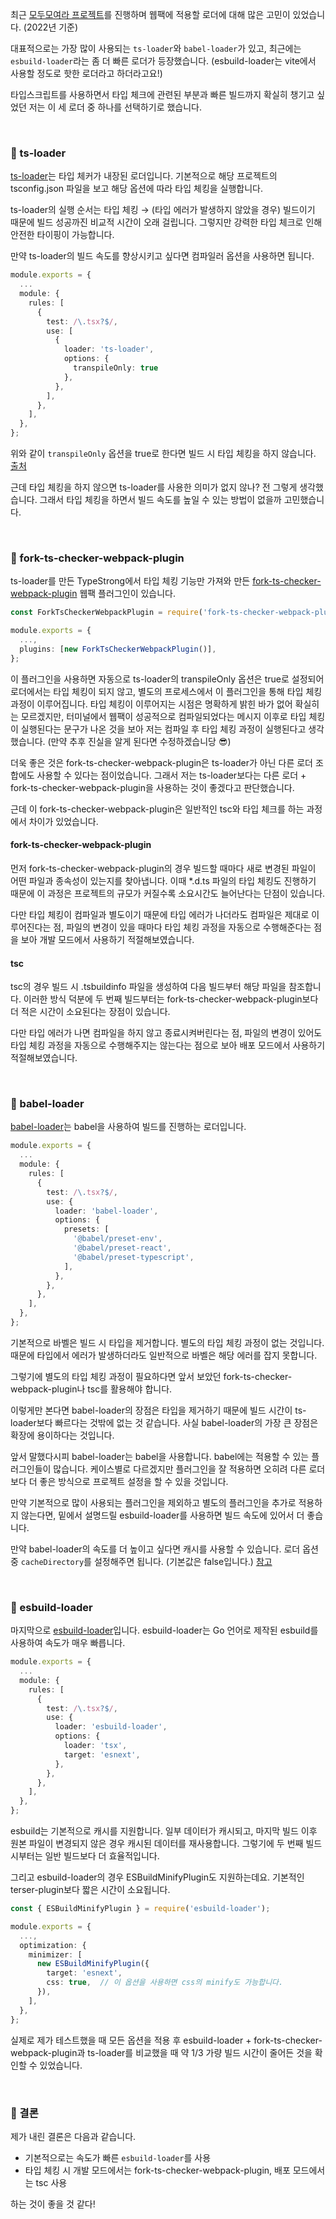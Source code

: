 최근 [모두모여라 프로젝트](https://www.moyeora.site/)를 진행하며 웹팩에 적용할 로더에 대해 많은 고민이 있었습니다. (2022년 기준)

대표적으로는 가장 많이 사용되는 `ts-loader`와 `babel-loader`가 있고, 최근에는 `esbuild-loader`라는 좀 더 빠른 로더가 등장했습니다. (esbuild-loader는 vite에서 사용할 정도로 핫한 로더라고 하더라고요!)

타입스크립트를 사용하면서 타입 체크에 관련된 부분과 빠른 빌드까지 확실히 챙기고 싶었던 저는 이 세 로더 중 하나를 선택하기로 했습니다.

<br />

### 🚀 ts-loader

[ts-loader](https://github.com/TypeStrong/ts-loader)는 타입 체커가 내장된 로더입니다. 기본적으로 해당 프로젝트의 tsconfig.json 파일을 보고 해당 옵션에 따라 타입 체킹을 실행합니다.

ts-loader의 실행 순서는 타입 체킹 → (타입 에러가 발생하지 않았을 경우) 빌드이기 때문에 빌드 성공까진 비교적 시간이 오래 걸립니다. 그렇지만 강력한 타입 체크로 인해 안전한 타이핑이 가능합니다.

만약 ts-loader의 빌드 속도를 향상시키고 싶다면 컴파일러 옵션을 사용하면 됩니다.

```ts
module.exports = {
  ...
  module: {
    rules: [
      {
        test: /\.tsx?$/,
        use: [
          {
            loader: 'ts-loader',
            options: {
              transpileOnly: true
            },
          },
        ],
      },
    ],
  },
};
```

위와 같이 `transpileOnly` 옵션을 true로 한다면 빌드 시 타입 체킹을 하지 않습니다.
[출처](https://github.com/TypeStrong/ts-loader#faster-builds)

근데 타입 체킹을 하지 않으면 ts-loader를 사용한 의미가 없지 않나? 전 그렇게 생각했습니다. 그래서 타입 체킹을 하면서 빌드 속도를 높일 수 있는 방법이 없을까 고민했습니다.

<br />

### 🚀 fork-ts-checker-webpack-plugin

ts-loader를 만든 TypeStrong에서 타입 체킹 기능만 가져와 만든 [fork-ts-checker-webpack-plugin](https://github.com/TypeStrong/fork-ts-checker-webpack-plugin) 웹팩 플러그인이 있습니다.

```ts
const ForkTsCheckerWebpackPlugin = require('fork-ts-checker-webpack-plugin');

module.exports = {
  ...,
  plugins: [new ForkTsCheckerWebpackPlugin()],
};
```

이 플러그인을 사용하면 자동으로 ts-loader의 transpileOnly 옵션은 true로 설정되어 로더에서는 타입 체킹이 되지 않고, 별도의 프로세스에서 이 플러그인을 통해 타입 체킹 과정이 이루어집니다. 타입 체킹이 이루어지는 시점은 명확하게 밝힌 바가 없어 확실히는 모르겠지만, 터미널에서 웹팩이 성공적으로 컴파일되었다는 메시지 이후로 타입 체킹이 실행된다는 문구가 나온 것을 보아 저는 컴파일 후 타입 체킹 과정이 실행된다고 생각했습니다. (만약 추후 진실을 알게 된다면 수정하겠습니당 😎)

더욱 좋은 것은 fork-ts-checker-webpack-plugin은 ts-loader가 아닌 다른 로더 조합에도 사용할 수 있다는 점이었습니다. 그래서 저는 ts-loader보다는 다른 로더 + fork-ts-checker-webpack-plugin을 사용하는 것이 좋겠다고 판단했습니다.

근데 이 fork-ts-checker-webpack-plugin은 일반적인 tsc와 타입 체크를 하는 과정에서 차이가 있었습니다.

#### fork-ts-checker-webpack-plugin

먼저 fork-ts-checker-webpack-plugin의 경우 빌드할 때마다 새로 변경된 파일이 어떤 파일과 종속성이 있는지를 찾아냅니다. 이때 \*.d.ts 파일의 타입 체킹도 진행하기 때문에 이 과정은 프로젝트의 규모가 커질수록 소요시간도 늘어난다는 단점이 있습니다.

다만 타입 체킹이 컴파일과 별도이기 때문에 타입 에러가 나더라도 컴파일은 제대로 이루어진다는 점, 파일의 변경이 있을 때마다 타입 체킹 과정을 자동으로 수행해준다는 점을 보아 개발 모드에서 사용하기 적절해보였습니다.

#### tsc

tsc의 경우 빌드 시 .tsbuildinfo 파일을 생성하여 다음 빌드부터 해당 파일을 참조합니다. 이러한 방식 덕분에 두 번째 빌드부터는 fork-ts-checker-webpack-plugin보다 더 적은 시간이 소요된다는 장점이 있습니다.

다만 타입 에러가 나면 컴파일을 하지 않고 종료시켜버린다는 점, 파일의 변경이 있어도 타입 체킹 과정을 자동으로 수행해주지는 않는다는 점으로 보아 배포 모드에서 사용하기 적절해보였습니다.

<br />

### 🚀 babel-loader

[babel-loader](https://github.com/babel/babel-loader)는 babel을 사용하여 빌드를 진행하는 로더입니다.

```ts
module.exports = {
  ...
  module: {
    rules: [
      {
        test: /\.tsx?$/,
        use: {
          loader: 'babel-loader',
          options: {
            presets: [
              '@babel/preset-env',
              '@babel/preset-react',
              '@babel/preset-typescript',
            ],
          },
        },
      },
    ],
  },
};
```

기본적으로 바벨은 빌드 시 타입을 제거합니다. 별도의 타입 체킹 과정이 없는 것입니다. 때문에 타입에서 에러가 발생하더라도 일반적으로 바벨은 해당 에러를 잡지 못합니다.

그렇기에 별도의 타입 체킹 과정이 필요하다면 앞서 보았던 fork-ts-checker-webpack-plugin나 tsc를 활용해야 합니다.

이렇게만 본다면 babel-loader의 장점은 타입을 제거하기 때문에 빌드 시간이 ts-loader보다 빠르다는 것밖에 없는 것 같습니다. 사실 babel-loader의 가장 큰 장점은 확장에 용이하다는 것입니다.

앞서 말했다시피 babel-loader는 babel을 사용합니다. babel에는 적용할 수 있는 플러그인들이 많습니다. 케이스별로 다르겠지만 플러그인을 잘 적용하면 오히려 다른 로더보다 더 좋은 방식으로 프로젝트 설정을 할 수 있을 것입니다.

만약 기본적으로 많이 사용되는 플러그인을 제외하고 별도의 플러그인을 추가로 적용하지 않는다면, 밑에서 설명드릴 esbuild-loader를 사용하면 빌드 속도에 있어서 더 좋습니다.

만약 babel-loader의 속도를 더 높이고 싶다면 캐시를 사용할 수 있습니다. 로더 옵션 중 `cacheDirectory`를 설정해주면 됩니다. (기본값은 false입니다.)
[참고](https://webpack.js.org/loaders/babel-loader/)

<br />

### 🚀 esbuild-loader

마지막으로 [esbuild-loader](https://github.com/privatenumber/esbuild-loader)입니다. esbuild-loader는 Go 언어로 제작된 esbuild를 사용하여 속도가 매우 빠릅니다.

```ts
module.exports = {
  ...
  module: {
    rules: [
      {
        test: /\.tsx?$/,
        use: {
          loader: 'esbuild-loader',
          options: {
            loader: 'tsx',
            target: 'esnext',
          },
        },
      },
    ],
  },
};
```

esbuild는 기본적으로 캐시를 지원합니다. 일부 데이터가 캐시되고, 마지막 빌드 이후 원본 파일이 변경되지 않은 경우 캐시된 데이터를 재사용합니다. 그렇기에 두 번째 빌드 시부터는 일반 빌드보다 더 효율적입니다.

그리고 esbuild-loader의 경우 ESBuildMinifyPlugin도 지원하는데요. 기본적인 terser-plugin보다 짧은 시간이 소요됩니다.

```ts
const { ESBuildMinifyPlugin } = require('esbuild-loader');

module.exports = {
  ...,
  optimization: {
    minimizer: [
      new ESBuildMinifyPlugin({
        target: 'esnext',
        css: true,  // 이 옵션을 사용하면 css의 minify도 가능합니다.
      }),
    ],
  },
};
```

실제로 제가 테스트했을 때 모든 옵션을 적용 후 esbuild-loader + fork-ts-checker-webpack-plugin과 ts-loader를 비교했을 때 약 1/3 가량 빌드 시간이 줄어든 것을 확인할 수 있었습니다.

<br />

### 🚀 결론

제가 내린 결론은 다음과 같습니다.

- 기본적으로는 속도가 빠른 `esbuild-loader`를 사용
- 타입 체킹 시 개발 모드에서는 fork-ts-checker-webpack-plugin, 배포 모드에서는 tsc 사용

하는 것이 좋을 것 같다!
